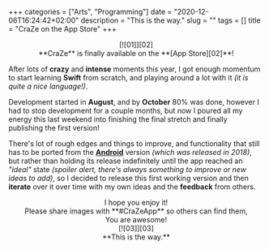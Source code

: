 +++
categories = ["Arts", "Programming"]
date = "2020-12-06T16:24:42+02:00"
description = "This is the way."
slug = ""
tags = []
title = "CraZe on the App Store"
+++


<center>[![01]][02]</center>

<center>**CraZe** is finally available on the **[App Store][02]**!</center>

After lots of **crazy** and **intense** moments this year, I got enough momentum to start learning **Swift** from scratch, and playing around a lot with it _(it is quite a nice language!)_.

Development started in **August**, and by **October** 80% was done, however I had to stop development for a couple months, but now I poured all my energy this last weekend into finishing the final stretch and finally publishing the first version!

There's lot of rough edges and things to improve, and functionality that still has to be ported from the **[Android][04]** version _(which was released in 2018)_, but rather than holding its release indefinitely until the app reached an _"ideal"_ state _(spoiler alert, there's always something to improve or new ideas to add)_, so I decided to release this first working version and then **iterate** over it over time with my own ideas and the **feedback** from others.

<center>I hope you enjoy it!</center>
<center>Please share images with **#CraZeApp** so others can find them,</center>
<center>You are awesome!</center>

<center>[![03]][03]</center>

<center>**This is the way.**</center>

[01]: https://i.imgur.com/nCSZP72.png "CraZe on App Store"
[02]: https://apps.apple.com/us/app/crazeapp/id1543581885 "Link to App Store"
[03]: https://i.imgur.com/33cWFPI.png "CraZe Logo"
[04]: https://play.google.com/store/apps/details?id=com.zubieta.craze&hl=en_US&gl=US "CraZe on Play Store"